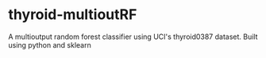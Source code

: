 # thyroid-multioutRF
A multioutput random forest classifier using UCI's thyroid0387 dataset. Built using python and sklearn
